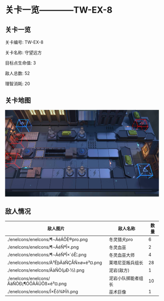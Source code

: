 # 关卡一览————TW-EX-8


## 关卡一览

关卡编号: TW-EX-8

关卡名称: 守望远方

目标点生命值: 3

敌人总数: 52

理智消耗: 20


## 关卡地图
![TW-EX-8](./oprMap/TW-EX-8.png)

## 敌人情况

| 敌人图片 | 敌人名称 | 数量  |
|---------|-----|-----|
| ./eneIcons/eneIcons/¶¬ÁéÁÔÈ®pro.png| 冬灵猎犬pro  |   6  |
| ./eneIcons/eneIcons/¶¬ÁéÑªÎ×.png| 冬灵血巫  |   2  |
| ./eneIcons/eneIcons/¶¬ÁéÑªÎ×´óÊ¦.png| 冬灵血巫大师  |   4  |
| ./eneIcons/eneIcons/À³ËþÄáÑÇÅÑ±ø×é³¤.png| 莱塔尼亚叛兵组长  |   28  |
| ./eneIcons/eneIcons/ÄàÑÒ(µÐ·½).png| 泥岩(敌方)  |   1  |
| ./eneIcons/eneIcons/ÄàÑÒÐ¡¶ÓÖÀÄÜÕß×é³¤.png| 泥岩小队掷能者组长  |   10  |
| ./eneIcons/eneIcons/Î×Êõ¾ÞÏñ.png| 巫术巨像  |   1  |
